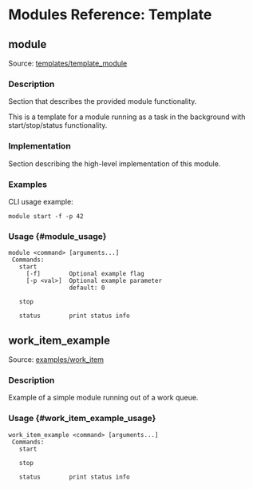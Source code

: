 # Modules Reference: Template



## module

Source: [templates/template_module](https://github.com/PX4/PX4-Autopilot/tree/main/src/templates/template_module)


### Description
Section that describes the provided module functionality.

This is a template for a module running as a task in the background with start/stop/status functionality.

### Implementation
Section describing the high-level implementation of this module.

### Examples
CLI usage example:
```
module start -f -p 42
```


### Usage {#module_usage}

```
module <command> [arguments...]
 Commands:
   start
     [-f]        Optional example flag
     [-p <val>]  Optional example parameter
                 default: 0

   stop

   status        print status info
```

## work_item_example

Source: [examples/work_item](https://github.com/PX4/PX4-Autopilot/tree/main/src/examples/work_item)


### Description
Example of a simple module running out of a work queue.


### Usage {#work_item_example_usage}

```
work_item_example <command> [arguments...]
 Commands:
   start

   stop

   status        print status info
```
